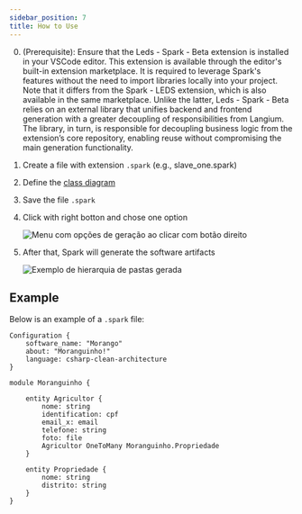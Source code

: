 ```yaml
---
sidebar_position: 7
title: How to Use
---
```

0. (Prerequisite): Ensure that the Leds - Spark - Beta extension is installed in your VSCode editor. This extension is available through the editor's built-in extension marketplace. It is required to leverage Spark's features without the need to import libraries locally into your project. Note that it differs from the Spark - LEDS extension, which is also available in the same marketplace. Unlike the latter, Leds - Spark - Beta relies on an external library that unifies backend and frontend generation with a greater decoupling of responsibilities from Langium. The library, in turn, is responsible for decoupling business logic from the extension’s core repository, enabling reuse without compromising the main generation functionality.
1. Create a file with extension `.spark` (e.g., slave_one.spark)
2. Define the [class diagram](6_lang.md)
3. Save the file `.spark`
4. Click with right botton and chose one option

    ![Menu com opções de geração ao clicar com botão direito](./img/right-click.png)
5. After that, Spark will generate the software artifacts

    ![Exemplo de hierarquia de pastas gerada](./img/folders.png)

## Example

Below is an example of a `.spark` file:

```spark
Configuration {
    software_name: "Morango"
    about: "Moranguinho!"
    language: csharp-clean-architecture
}

module Moranguinho {

    entity Agricultor {
        nome: string
        identification: cpf
        email_x: email
        telefone: string
        foto: file
        Agricultor OneToMany Moranguinho.Propriedade
    }

    entity Propriedade {
        nome: string
        distrito: string
    }
}
```